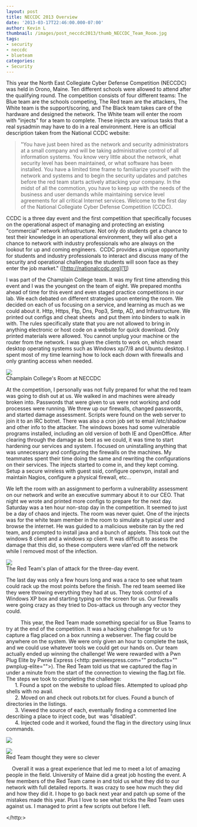 ```yaml
---
layout: post
title: NECCDC 2013 Overview
date: '2013-03-17T22:46:00.000-07:00'
author: Kevin L
thumbnail: /images/post_neccdc2013/thumb_NECCDC_Team_Room.jpg
tags:
- security
- neccdc
- blueteam
categories:
- Security
---
```

This year the North East Collegiate Cyber Defense Competition (NECCDC) was held in Orono, Maine. Ten different schools were allowed to attend after the qualifying round. The competition consists of four different teams: The Blue team are the schools competing, The Red team are the attackers, The White team is the support/scoring, and The Black team takes care of the hardware and designed the network. The White team will enter the room with "injects" for a team to complete. These injects are various tasks that a real sysadmin may have to do in a real environment. Here is an official description taken from the National CCDC website:

>"You have just been hired as the network and security administrators at a small company and will be taking administrative control of all information systems. You know very little about the network, what security level has been maintained, or what software has been installed. You have a limited time frame to familiarize yourself with the network and systems and to begin the security updates and patches before the red team starts actively attacking your company. In the midst of all the commotion, you have to keep up with the needs of the business and user demands while maintaining service level agreements for all critical Internet services. Welcome to the first day of the National Collegiate Cyber Defense Competition (CCDC).

CCDC is a three day event and the first competition that specifically focuses on the operational aspect of managing and protecting an existing "commercial" network infrastructure. Not only do students get a chance to test their knowledge in an operational environment, they will also get a chance to network with industry professionals who are always on the lookout for up and coming engineers. &nbsp;CCDC provides a unique opportunity for students and industry professionals to interact and discuss many of the security and operational challenges the students will soon face as they enter the job market." ([http://nationalccdc.org][1])

I was part of the Champlain College team. It was my first time attending this event and I was the youngest on the team of eight. We prepared months ahead of time for this event and even staged practice competitions in our lab. We each debated on different strategies upon entering the room. We decided on each of us focusing on a service, and learning as much as we could about it. Http, Https, Ftp, Dns, Pop3, Smtp, AD, and Infrastructure. We printed out configs and cheat sheets &nbsp;and put them into binders to walk in with. The rules specifically state that you are not allowed to bring in anything electronic or host code on a website for quick download. Only printed materials were allowed. You cannot unplug your machine or the router from the network. I was given the clients to work on, which meant desktop operating systems such as Windows xp/7/8 and Ubuntu desktop. I spent most of my time learning how to lock each down with firewalls and only granting access when needed.

![][2]  
Champlain College's Room at NECCDC  


At the competition, I personally was not fully prepared for what the red team was going to dish out at us. We walked in and machines were already broken into. Passwords that were given to us were not working and odd processes were running. We threw up our firewalls, changed passwords, and started damage assessment. Scripts were found on the web server to join it to an IRC botnet. There was also a cron job set to email /etc/shadow and other info to the attacker. The windows boxes had some vulnerable programs installed, including an old version of both IE and OpenOffice. After clearing through the damage as best as we could, it was time to start hardening our services and system. I focused on uninstalling anything that was unnecessary and configuring the firewalls on the machines. My teammates spent their time doing the same and rewriting the configurations on their services. The injects started to come in, and they kept coming. Setup a secure wireless with guest ssid, configure openvpn, install and maintain Nagios, configure a physical firewall, etc...

We left the room with an assignment to perform a vulnerability assessment on our network and write an executive summary about it to our CEO. That night we wrote and printed more configs to prepare for the next day.   
Saturday was a ten hour non-stop day in the competition. It seemed to just be a day of chaos and injects. The room was never quiet. One of the injects was for the white team member in the room to simulate a typical user and browse the internet. He was guided to a malicious website ran by the red team, and prompted to install java and a bunch of applets. This took out the windows 8 client and a windows xp client. It was difficult to assess the damage that this did, so these computers were vlan'ed off the network while I removed most of the infection.

![][3]  
The Red Team's plan of attack for the three-day event.

The last day was only a few hours long and was a race to see what team could rack up the most points before the finish. The red team seemed like they were throwing everything they had at us.  They took control of a Windows XP box and starting typing on the screen for us. Our firewalls were going crazy as they tried to Dos-attack us through any vector they could.   

&nbsp;&nbsp;&nbsp;&nbsp;&nbsp;&nbsp;&nbsp;&nbsp;&nbsp; This year, the Red Team made something special for us Blue Teams to try at the end of the competition. It was a hacking challenge for us to capture a flag placed on a box running a webserver. The flag could be anywhere on the system. We were only given an hour to complete the task, and we could use whatever tools we could get our hands on. Our team actually ended up winning the challenge! We were rewarded with a Pwn Plug Elite by Pwnie Express (<http: pwnieexpress.com="" products="" pwnplug-elite="">). The Red Team told us that we captured the flag in under a minute from the start of the connection to viewing the flag.txt file.   
The steps we took to completing the challenge:   
&nbsp;&nbsp;&nbsp;&nbsp;&nbsp; 1. Found a spot on the website to upload files. Attempted to upload php shells with no avail.    
&nbsp;&nbsp;&nbsp; &nbsp; 2. Moved on and check out robots.txt for clues. Found a bunch of directories in the listings.   
&nbsp;&nbsp;&nbsp;&nbsp;&nbsp; 3. Viewed the source of each, eventually finding a commented line describing a place to inject code,&nbsp;but&nbsp; was "disabled".   
&nbsp;&nbsp;&nbsp;&nbsp;&nbsp; 4. Injected code and it worked, found the flag in the directory using linux commands.

![][4]




![][5]  
Red Team thought they were so clever

&nbsp;&nbsp;&nbsp; Overall it was a great experience that led me to meet a lot of amazing people in the field. University of Maine did a great job hosting the event. A few members of the Red Team came in and told us what they did to our network with full detailed reports. It was crazy to see how much they did and how they did it. I hope to go back next year and patch up some of the mistakes made this year. Plus I love to see what tricks the Red Team uses against us. I managed to print a few scripts out before I left.

[1]: http://nationalccdc.org/
[2]: http://www.kevinlaw.info/images/post_neccdc2013/NECCDC_Team_Room.jpg
[3]: http://www.kevinlaw.info/images/post_neccdc2013/NECCDC_RedTeam_Attack_Days.png
[4]: http://www.kevinlaw.info/images/post_neccdc2013/hacking_challenge.jpg
[5]: http://www.kevinlaw.info/images/post_neccdc2013/Hacking_Challenge_Flag.jpg
  </http:>
